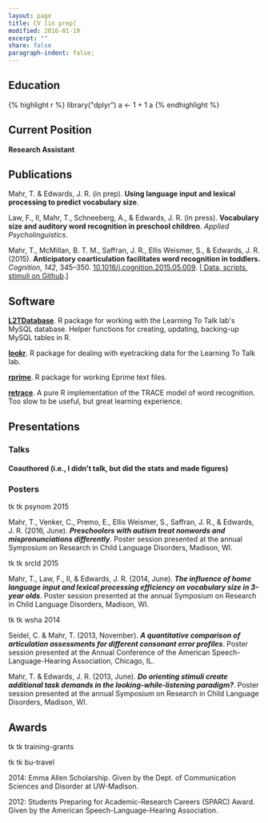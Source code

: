 ```yaml
---
layout: page
title: CV [in prep]
modified: 2016-01-19
excerpt: ""
share: false
paragraph-indent: false;
---
```


## Education


{% highlight r %}
library("dplyr")
a <- 1 + 1
a
{% endhighlight %}


## Current Position

**Research Assistant**


## Publications

Mahr, T. & Edwards, J. R. (in prep). 
**Using language input and lexical processing to predict vocabulary size**.

Law, F., II, Mahr, T., Schneeberg, A., & Edwards, J. R. (in press). 
**Vocabulary size and auditory word recognition in preschool children**. 
_Applied Psycholinguistics_.

Mahr, T., McMillan, B. T. M., Saffran, J. R., Ellis Weismer, S., & Edwards, J. R. (2015). 
**Anticipatory coarticulation facilitates word recognition in toddlers.** _Cognition_, 
_142_, 345–350. [10.1016/j.cognition.2015.05.009](http://doi.org/10.1016/j.cognition.2015.05.009). 
[[<i class="fa fa-flask"></i> Data, scripts, stimuli on Github](https://github.com/tjmahr/2015_Coartic).]

## Software

**[L2TDatabase](https://github.com/LearningToTalk/L2TDatabase)**. R package for working with the Learning To Talk lab's MySQL database. Helper functions for creating, updating, backing-up MySQL tables in R.

**[lookr](https://github.com/tjmahr/lookr)**. R package for dealing with eyetracking data for the Learning To Talk lab.

**[rprime](http://cran.r-project.org/web/packages/rprime)**. R package for working Eprime text files.

**[retrace](https://github.com/tjmahr/retrace)**. A pure R implementation of the TRACE model of word recognition. Too slow to be useful, but great learning experience.


## Presentations

### Talks

#### Coauthored (i.e., I didn't talk, but did the stats and made figures)

### Posters

tk tk psynom 2015

Mahr, T., Venker, C., Premo, E., Ellis Weismer, S., Saffran, J. R., & Edwards, J. R. (2016, June). 
**_Preschoolers with autism treat nonwords and mispronunciations differently_**. 
Poster session presented at the annual Symposium on Research in Child Language Disorders, Madison, WI.

tk tk srcld 2015

Mahr, T., Law, F., II, & Edwards, J. R. (2014, June). 
**_The influence of home language input and lexical processing efficiency on vocabulary size in 3-year olds_**.
Poster session presented at the annual Symposium on Research in Child Language Disorders, Madison, WI.

tk tk wsha 2014

Seidel, C. & Mahr, T. (2013, November). 
**_A quantitative comparison of articulation assessments for different consonant error profiles_**.
Poster session presented at the Annual Conference of the American Speech-Language-Hearing Association, Chicago, IL.

Mahr, T. & Edwards, J. R. (2013, June). 
**_Do orienting stimuli create additional task demands in the looking-while-listening paradigm?_**.
Poster session presented at the annual Symposium on Research in Child Language Disorders, Madison, WI.

## Awards

tk tk training-grants

tk tk bu-travel

2014: Emma Allen Scholarship. Given by the Dept. of Communication Sciences and Disorder at UW-Madison.

2012: Students Preparing for Academic-Research Careers (SPARC) Award. Given by the American
Speech-Language-Hearing Association.

